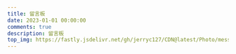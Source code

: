 ```yaml
---
title: 留言板
date: 2023-01-01 00:00:00
comments: true
description: 留言板
top_img: https://fastly.jsdelivr.net/gh/jerryc127/CDN@latest/Photo/messageboard.jpg
---
```


<!-- <p style="font-size:1.72em;font-weight:bold;text-align: center">
Troubleshooting any problem without the error log <br> 
is like driving with your eyes closed.<br>
在沒有錯誤日誌的情況下診斷任何問題無異於閉眼開車
</p>

---

{% note default %}
反饋 Bug 或者詢問使用問題，最好去

1.  [Issues](https://github.com/jerryc127/hexo-theme-butterfly/issues)
2.  [Discussions](https://github.com/jerryc127/hexo-theme-butterfly/discussions)
    {% endnote %}

{% note info %}
在你反饋 Bug 或者詢問使用問題之前，請注意

1. 請確保你已經看了安裝文檔
2. 請確保你已經看了 [主題 Q&A](https://butterfly.js.org/posts/98d20436/)
3. 如果運行期間並無報錯，但是預覽時出現問題。請在瀏覽器打開該網頁的情況下，按 `F12` 進入開發人員工具，切換到 `Console` 界面。
   如有報錯，請試着解決。或者在提問題之前附上報錯截圖。
4. 詳細描述遇到的問題，附上相關的報錯/截圖/網址
5. 請禮貌用語
   {% endnote %} -->
